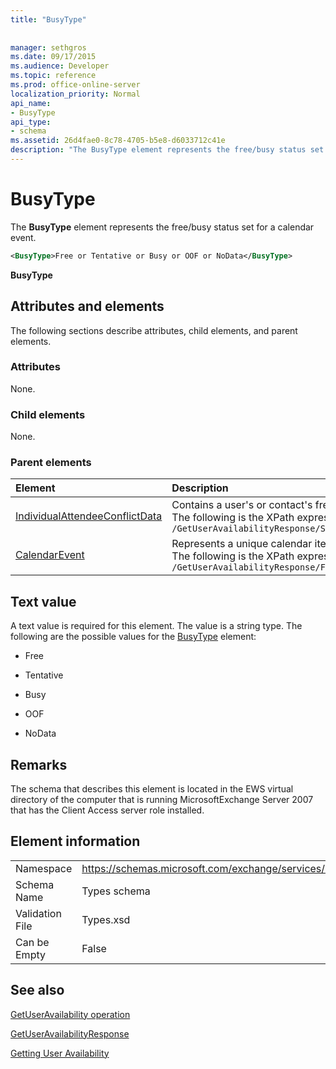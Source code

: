 ```yaml
---
title: "BusyType"
 
 
manager: sethgros
ms.date: 09/17/2015
ms.audience: Developer
ms.topic: reference
ms.prod: office-online-server
localization_priority: Normal
api_name:
- BusyType
api_type:
- schema
ms.assetid: 26d4fae0-8c78-4705-b5e8-d6033712c41e
description: "The BusyType element represents the free/busy status set for a calendar event."
---
```


# BusyType

The **BusyType** element represents the free/busy status set for a calendar event. 
  
```xml
<BusyType>Free or Tentative or Busy or OOF or NoData</BusyType>
```

 **BusyType**
## Attributes and elements

The following sections describe attributes, child elements, and parent elements.
  
### Attributes

None.
  
### Child elements

None.
  
### Parent elements

|**Element**|**Description**|
|:-----|:-----|
|[IndividualAttendeeConflictData](individualattendeeconflictdata.md) <br/> |Contains a user's or contact's free/busy status for a time window that occurs at the same time as the suggested meeting time.  <br/> The following is the XPath expression to this element:  <br/>  `/GetUserAvailabilityResponse/SuggestionsResponse/SuggestionDayResultArray/SuggestionDayResult[i]/SuggestionArray/Suggestion[i]/AttendeeConflictDataArray/IndividualAttendeeConflictData` <br/> |
|[CalendarEvent](calendarevent.md) <br/> |Represents a unique calendar item occurrence.  <br/> The following is the XPath expression to this element:  <br/>  `/GetUserAvailabilityResponse/FreeBusyResponseArray/FreeBusyResponse/FreeBusyView/CalendarEventArray/CalendarEvent[i]` <br/> |
   
## Text value

A text value is required for this element. The value is a string type. The following are the possible values for the [BusyType](busytype.md) element: 
  
- Free
    
- Tentative
    
- Busy
    
- OOF
    
- NoData
    
## Remarks

The schema that describes this element is located in the EWS virtual directory of the computer that is running MicrosoftExchange Server 2007 that has the Client Access server role installed.
  
## Element information

|||
|:-----|:-----|
|Namespace  <br/> |https://schemas.microsoft.com/exchange/services/2006/types  <br/> |
|Schema Name  <br/> |Types schema  <br/> |
|Validation File  <br/> |Types.xsd  <br/> |
|Can be Empty  <br/> |False  <br/> |
   
## See also



[GetUserAvailability operation](getuseravailability-operation.md)
  
[GetUserAvailabilityResponse](getuseravailabilityresponse.md)


[Getting User Availability](http://msdn.microsoft.com/library/d4133fcb-9b0f-4e6b-aadf-a389da83516a%28Office.15%29.aspx)

